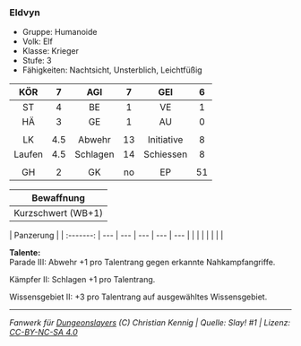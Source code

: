 ### Eldvyn

- Gruppe: Humanoide
- Volk: Elf
- Klasse: Krieger
- Stufe: 3
- Fähigkeiten: Nachtsicht, Unsterblich, Leichtfüßig

|  KÖR   |  7  |   AGI    |  7  |    GEI     |  6  |
| :----: | :-: | :------: | :-: | :--------: | :-: |
|   ST   |  4  |    BE    |  1  |     VE     |  1  |
|   HÄ   |  3  |    GE    |  1  |     AU     |  0  |
|        |     |          |     |            |     |
|   LK   | 4.5 |  Abwehr  | 13  | Initiative |  8  |
| Laufen | 4.5 | Schlagen | 14  | Schiessen  |  8  |
|        |     |          |     |            |     |
|   GH   |  2  |    GK    | no  |     EP     | 51  |

|     Bewaffnung     |
| :----------------: |
| Kurzschwert (WB+1) |

| Panzerung |
| :-------: | --- | --- | --- | --- | --- |
|           |     |     |     |     |     |

**Talente:**  
Parade III: Abwehr +1 pro Talentrang gegen erkannte Nahkampfangriffe.

Kämpfer II: Schlagen +1 pro Talentrang.

Wissensgebiet II: +3 pro Talentrang auf ausgewähltes Wissensgebiet.

---

_Fanwerk für [Dungeonslayers](https://www.dungeonslayers.net/) (C) Christian Kennig | Quelle: Slay! #1 | Lizenz: [CC-BY-NC-SA 4.0](https://creativecommons.org/licenses/by-nc-sa/4.0/deed.de)_
